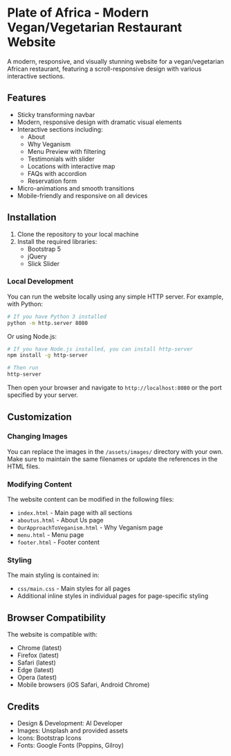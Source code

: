 # Plate of Africa - Modern Vegan/Vegetarian Restaurant Website

A modern, responsive, and visually stunning website for a vegan/vegetarian African restaurant, featuring a scroll-responsive design with various interactive sections.

## Features

- Sticky transforming navbar
- Modern, responsive design with dramatic visual elements
- Interactive sections including:
  - About
  - Why Veganism
  - Menu Preview with filtering
  - Testimonials with slider
  - Locations with interactive map
  - FAQs with accordion
  - Reservation form
- Micro-animations and smooth transitions
- Mobile-friendly and responsive on all devices

## Installation

1. Clone the repository to your local machine
2. Install the required libraries:
   - Bootstrap 5
   - jQuery
   - Slick Slider

### Local Development

You can run the website locally using any simple HTTP server. For example, with Python:

```bash
# If you have Python 3 installed
python -m http.server 8080
```

Or using Node.js:

```bash
# If you have Node.js installed, you can install http-server
npm install -g http-server

# Then run
http-server
```

Then open your browser and navigate to `http://localhost:8080` or the port specified by your server.

## Customization

### Changing Images

You can replace the images in the `/assets/images/` directory with your own. Make sure to maintain the same filenames or update the references in the HTML files.

### Modifying Content

The website content can be modified in the following files:

- `index.html` - Main page with all sections
- `aboutus.html` - About Us page
- `OurApproachToVeganism.html` - Why Veganism page
- `menu.html` - Menu page
- `footer.html` - Footer content

### Styling

The main styling is contained in:

- `css/main.css` - Main styles for all pages
- Additional inline styles in individual pages for page-specific styling

## Browser Compatibility

The website is compatible with:

- Chrome (latest)
- Firefox (latest)
- Safari (latest)
- Edge (latest)
- Opera (latest)
- Mobile browsers (iOS Safari, Android Chrome)

## Credits

- Design & Development: AI Developer
- Images: Unsplash and provided assets
- Icons: Bootstrap Icons
- Fonts: Google Fonts (Poppins, Gilroy)